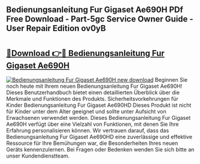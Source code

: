 ## Bedienungsanleitung Fur Gigaset Ae690H PDf Free Download - Part-5gc Service Owner Guide - User Repair Edition ov0yB

# <h2><a href="http://df1hipp.blite.top/?on=Bedienungsanleitung+Fur+Gigaset+Ae690H">🔗Download 👉🔴 Bedienungsanleitung Fur Gigaset Ae690H</a></h2>

[![Bedienungsanleitung Fur Gigaset Ae690H new download](https://i.imgur.com/lujVjoI.png)](http://df1hipp.blite.top/?on=Bedienungsanleitung+Fur+Gigaset+Ae690H)
Beginnen Sie noch heute mit Ihrem neuen Bedienungsanleitung Fur Gigaset Ae690H! Dieses Benutzerhandbuch bietet einen detaillierten Überblick über die Merkmale und Funktionen des Produkts. Sicherheitsvorkehrungen für Kinder Bedienungsanleitung Fur Gigaset Ae690HD Dieses Produkt ist nicht für Kinder unter dem Alter geeignet und sollte unter Aufsicht von Erwachsenen verwendet werden. Dieses Bedienungsanleitung Fur Gigaset Ae690H verfügt über eine Vielzahl von Funktionen, mit denen Sie Ihre Erfahrung personalisieren können. Wir vertrauen darauf, dass das Bedienungsanleitung Fur Gigaset Ae690HD eine zuverlässige und effektive Ressource für Ihre Bemühungen war, die Besonderheiten Ihres neuen Geräts kennenzulernen. Bei Fragen oder Bedenken wenden Sie sich bitte an unser Kundendienstteam.

